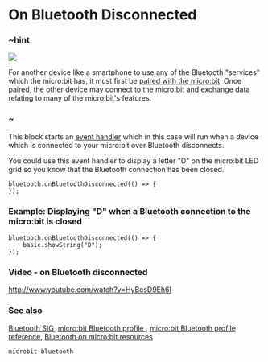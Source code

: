 # On Bluetooth Disconnected 

### ~hint
![](/static/bluetooth/Bluetooth_SIG.png)

For another device like a smartphone to use any of the Bluetooth "services" which the micro:bit has, it must first be [paired with the micro:bit](/reference/bluetooth/bluetooth-pairing). Once paired, the other device may connect to the micro:bit and exchange data relating to many of the micro:bit's features.

### ~

This block starts an [event handler](/reference/event-handler) which in this case will run when a device which is connected to your micro:bit over Bluetooth disconnects.

You could use this event handler to display a letter "D" on the micro:bit LED grid so you know that the Bluetooth connection has been closed.

```sig
bluetooth.onBluetoothDisconnected(() => {
});
```

### Example: Displaying "D" when a Bluetooth connection to the micro:bit is closed

```blocks
bluetooth.onBluetoothDisconnected(() => {
    basic.showString("D");
});
```

### Video - on Bluetooth disconnected

http://www.youtube.com/watch?v=HyBcsD9Eh6I

### See also

[Bluetooth SIG](https://www.bluetooth.com), [micro:bit Bluetooth profile ](http://lancaster-university.github.io/microbit-docs/ble/profile/), [micro:bit Bluetooth profile reference](http://lancaster-university.github.io/microbit-docs/resources/bluetooth/microbit-profile-V1.9-Level-2.pdf),  [Bluetooth on micro:bit resources](http://bluetooth-mdw.blogspot.co.uk/p/bbc-microbit.html)

```package
microbit-bluetooth
```
